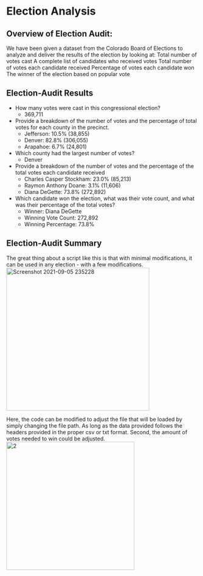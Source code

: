 # Election Analysis

## Overview of Election Audit: 

We have been given a dataset from the Colorado Board of Elections to analyze and deliver the results of the election by looking at:
Total number of votes cast
A complete list of candidates who received votes
Total number of votes each candidate received
Percentage of votes each candidate won
The winner of the election based on popular vote


## Election-Audit Results

- How many votes were cast in this congressional election?
  - 369,711
- Provide a breakdown of the number of votes and the percentage of total votes for each county in the precinct.
  - Jefferson: 10.5% (38,855)
  - Denver: 82.8% (306,055)
  - Arapahoe: 6.7% (24,801)
- Which county had the largest number of votes?
  - Denver
- Provide a breakdown of the number of votes and the percentage of the total votes each candidate received
  -  Charles Casper Stockham: 23.0% (85,213)
  -  Raymon Anthony Doane: 3.1% (11,606)
  -  Diana DeGette: 73.8% (272,892)
- Which candidate won the election, what was their vote count, and what was their percentage of the total votes?
  - Winner: Diana DeGette
  - Winning Vote Count: 272,892
  - Winning Percentage: 73.8%
  
## Election-Audit Summary
The great thing about a script like this is that with minimal modifications, it can be used in any election - with a few modifications. 
<img width="376" alt="Screenshot 2021-09-05 235228" src="https://user-images.githubusercontent.com/89358080/132158419-f03ac572-388f-4b96-a209-353cb9fb1f43.png">

Here, the code can be modified to adjust the file that will be loaded by simply changing the file path. As long as the data provided follows the headers provided in the proper csv or txt format.
Second, the amount of votes needed to win could be adjusted.
<img width="337" alt="2" src="https://user-images.githubusercontent.com/89358080/132158799-8081e196-58c2-4b9a-b02a-960c2e36d770.png">
